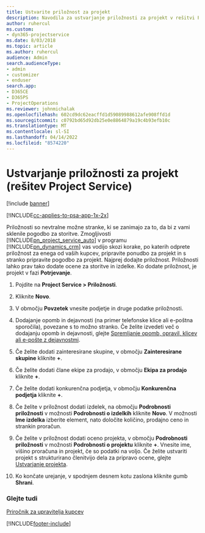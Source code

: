 ```yaml
---
title: Ustvarite priložnost za projekt
description: Navodila za ustvarjanje priložnosti za projekt v rešitvi Project Service
author: ruhercul
ms.custom:
- dyn365-projectservice
ms.date: 8/03/2018
ms.topic: article
ms.author: ruhercul
audience: Admin
search.audienceType:
- admin
- customizer
- enduser
search.app:
- D365CE
- D365PS
- ProjectOperations
ms.reviewer: johnmichalak
ms.openlocfilehash: 602cd9dc62eacffd1d59089988612afe908ffd1d
ms.sourcegitcommit: c0792bd65d92db25e0e8864879a19c4b93efb10c
ms.translationtype: MT
ms.contentlocale: sl-SI
ms.lasthandoff: 04/14/2022
ms.locfileid: "8574220"
---
```

# <a name="create-a-project-opportunity-project-service"></a>Ustvarjanje priložnosti za projekt (rešitev Project Service)

[!include [banner](../includes/psa-now-project-operations.md)]

[!INCLUDE[cc-applies-to-psa-app-1x-2x](../includes/cc-applies-to-psa-app-1x-2x.md)]

Priložnosti so nevtralne možne stranke, ki se zanimajo za to, da bi z vami sklenile pogodbo za storitve. Zmogljivosti [!INCLUDE[pn_project_service_auto](../includes/pn-project-service-auto.md)] v programu [!INCLUDE[pn_dynamics_crm](../includes/pn-dynamics-crm.md)] vas vodijo skozi korake, po katerih odprete priložnost za enega od vaših kupcev, pripravite ponudbo za projekt in s stranko pripravite pogodbo za projekt. Najprej dodajte priložnost. Priložnosti lahko prav tako dodate ocene za storitve in izdelke. Ko dodate priložnost, je projekt v fazi **Potrjevanje**.  
  
1.  Pojdite na **Project Service > Priložnosti**.  
  
2.  Kliknite **Novo**.  
  
3.  V območju **Povzetek** vnesite podjetje in druge podatke priložnosti.  
  
4.  Dodajanje opomb in dejavnosti (na primer telefonske klice ali e-poštna sporočila), povezane s to možno stranko. Če želite izvedeti več o dodajanju opomb in dejavnosti, glejte [Spremljanje opomb, opravil, klicev ali e-pošte z dejavnostmi](/dynamics365/customerengagement/on-premises/basics/work-with-activities).  
  
5.  Če želite dodati zainteresirane skupine, v območju **Zainteresirane skupine** kliknite **+**.  
  
6.  Če želite dodati člane ekipe za prodajo, v območju **Ekipa za prodajo** kliknite **+**.  
  
7.  Če želite dodati konkurenčna podjetja, v območju **Konkurenčna podjetja** kliknite **+**.  
  
8.  Če želite v priložnost dodati izdelek, na območju **Podrobnosti priložnosti** v možnosti **Podrobnosti o izdelkih** kliknite **Novo**. V možnosti **Ime izdelka** izberite element, nato določite količino, prodajno ceno in strankin proračun.  
  
9. Če želite v priložnost dodati oceno projekta, v območju **Podrobnosti priložnosti** v možnosti **Podrobnosti o projektu** kliknite **+**. Vnesite ime, višino proračuna in projekt, če so podatki na voljo. Če želite ustvariti projekt s strukturirano členitvijo dela za pripravo ocene, glejte [Ustvarjanje projekta](../psa/create-project.md).  
  
10. Ko končate urejanje, v spodnjem desnem kotu zaslona kliknite gumb **Shrani**.  
  
### <a name="see-also"></a>Glejte tudi  
 [Priročnik za upravitelja kupcev](../psa/account-manager-guide.md)


[!INCLUDE[footer-include](../includes/footer-banner.md)]
